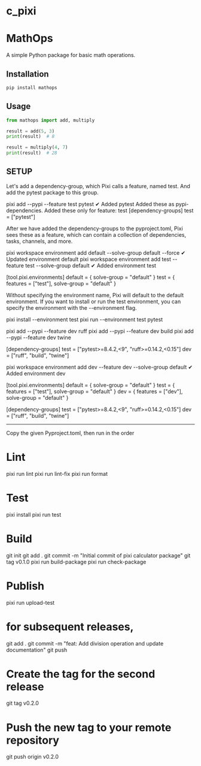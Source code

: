 # c_pixi
# MathOps

A simple Python package for basic math operations.

## Installation
```bash
pip install mathops
```

## Usage
```python
from mathops import add, multiply

result = add(5, 3)
print(result)  # 8

result = multiply(4, 7)
print(result)  # 28
```

## SETUP

Let's add a dependency-group, which Pixi calls a feature, named test. And add the pytest package to this group.

pixi add --pypi --feature test pytest
✔ Added pytest
Added these as pypi-dependencies.
Added these only for feature: test
[dependency-groups]
test = ["pytest"]

After we have added the dependency-groups to the pyproject.toml, Pixi sees these as a feature, which can contain a collection of dependencies, tasks, channels, and more.

pixi workspace environment add default --solve-group default --force
✔ Updated environment default
pixi workspace environment add test --feature test --solve-group default
✔ Added environment test

[tool.pixi.environments]
default = { solve-group = "default" }
test = { features = ["test"], solve-group = "default" }

Without specifying the environment name, Pixi will default to the default environment. If you want to install or run the test environment, you can specify the environment with the --environment flag.


pixi install --environment test
pixi run --environment test pytest

pixi add --pypi --feature dev ruff
pixi add --pypi --feature dev build
pixi add --pypi --feature dev twine

[dependency-groups]
test = ["pytest>=8.4.2,<9", "ruff>=0.14.2,<0.15"]
dev = ["ruff", "build", "twine"]

pixi workspace environment add dev  --feature dev  --solve-group default
✔ Added environment dev

[tool.pixi.environments]
default = { solve-group = "default" }
test = { features = ["test"], solve-group = "default" }
dev = { features = ["dev"], solve-group = "default" }

[dependency-groups]
test = ["pytest>=8.4.2,<9", "ruff>=0.14.2,<0.15"]
dev = ["ruff", "build", "twine"]

---
Copy the given Pyproject.toml,
then run in the order

# Lint
pixi run lint
pixi run lint-fix 
pixi run format

# Test
pixi install
pixi run test

#  Build
git init
git add .
git commit -m "Initial commit of pixi calculator package"
git tag v0.1.0
pixi run build-package
pixi run check-package

# Publish
pixi run upload-test

# for subsequent releases,
git add .
git commit -m "feat: Add division operation and update documentation"
git push
# Create the tag for the second release
git tag v0.2.0

# Push the new tag to your remote repository
git push origin v0.2.0